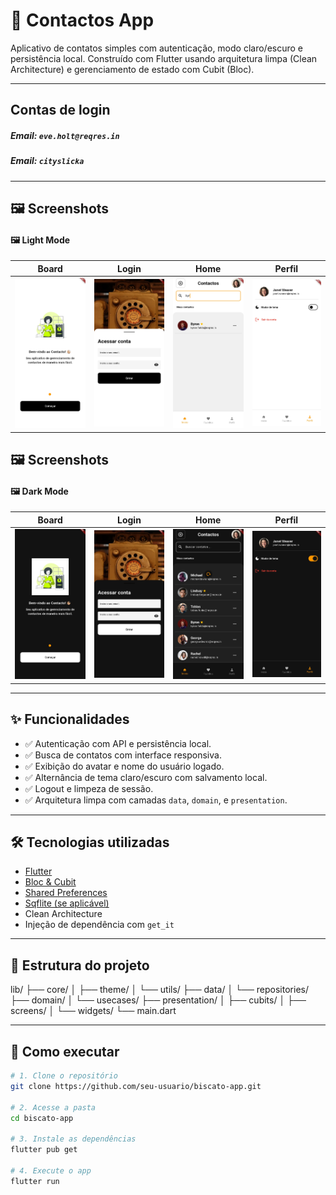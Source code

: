 # 📱 Contactos App

Aplicativo de contatos simples com autenticação, modo claro/escuro e persistência local. Construído com Flutter usando arquitetura limpa (Clean Architecture) e gerenciamento de estado com Cubit (Bloc).

---

## Contas de login

##### Email: ``eve.holt@reqres.in``
##### Email: `cityslicka`

---

## 🖼️ Screenshots
#### 🖼️ Light Mode

| Board | Login | Home | Perfil |
|-------|------|--------|--------|
| ![Onboard](screenshots/0_L.jpg) | ![Login](screenshots/1_L.jpg) | ![Home](screenshots/2_L.jpg) | ![Profile](screenshots/4_L.jpg) |


## 🖼️ Screenshots
#### 🖼️ Dark Mode

| Board | Login | Home | Perfil |
|-------|------|--------|--------|
| ![Onboard](screenshots/0_D.jpg) | ![Login](screenshots/1_D.jpg) | ![Home](screenshots/2_D.jpg) | ![Profile](screenshots/4_D.jpg) 
---

## ✨ Funcionalidades

- ✅ Autenticação com API e persistência local.
- ✅ Busca de contatos com interface responsiva.
- ✅ Exibição do avatar e nome do usuário logado.
- ✅ Alternância de tema claro/escuro com salvamento local.
- ✅ Logout e limpeza de sessão.
- ✅ Arquitetura limpa com camadas `data`, `domain`, e `presentation`.

---

## 🛠️ Tecnologias utilizadas

- [Flutter](https://flutter.dev/)
- [Bloc & Cubit](https://pub.dev/packages/flutter_bloc)
- [Shared Preferences](https://pub.dev/packages/shared_preferences)
- [Sqflite (se aplicável)](https://pub.dev/packages/sqflite)
- Clean Architecture
- Injeção de dependência com `get_it`

---

## 🧱 Estrutura do projeto

lib/
├── core/
│ ├── theme/
│ └── utils/
├── data/
│ └── repositories/
├── domain/
│ └── usecases/
├── presentation/
│ ├── cubits/
│ ├── screens/
│ └── widgets/
└── main.dart

---

## 🚀 Como executar

```bash
# 1. Clone o repositório
git clone https://github.com/seu-usuario/biscato-app.git

# 2. Acesse a pasta
cd biscato-app

# 3. Instale as dependências
flutter pub get

# 4. Execute o app
flutter run
